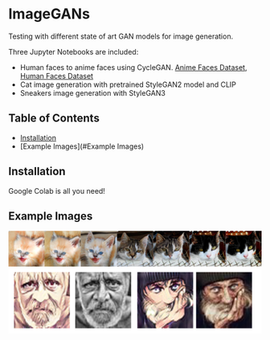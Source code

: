 # ImageGANs

Testing with different state of art GAN models for image generation.

Three Jupyter Notebooks are included:
- Human faces to anime faces using CycleGAN. <a href="https://www.kaggle.com/datasets/soumikrakshit/anime-faces" target="_blank">Anime Faces Dataset</a>, <a href="https://www.kaggle.com/datasets/ashwingupta3012/human-faces" target="_blank">Human Faces Dataset</a>
- Cat image generation with pretrained StyleGAN2 model and CLIP
- Sneakers image generation with StyleGAN3

## Table of Contents

- [Installation](#installation)
- [Example Images](#Example Images)

## Installation

Google Colab is all you need!

## Example Images

![Teaser image](doc/cat-steering-teaser.png)
![Teaser image2](doc/human-anime-teaser.png)

